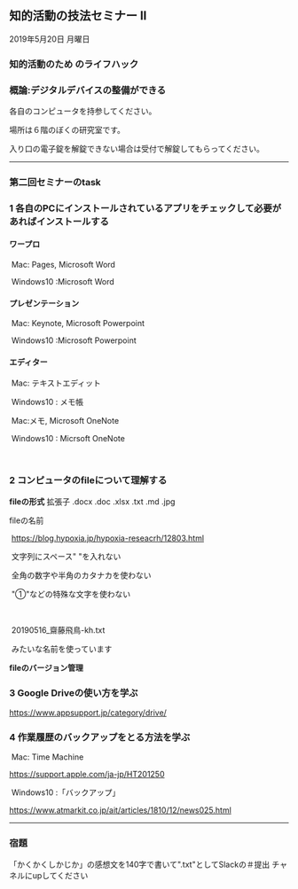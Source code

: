 ## 知的活動の技法セミナー II

2019年5月20日 月曜日



### 知的活動のため のライフハック

### 概論:デジタルデバイスの整備ができる



各自のコンピュータを持参してください。

場所は６階のぼくの研究室です。

入り口の電子錠を解錠できない場合は受付で解錠してもらってください。

---

### 第二回セミナーのtask

### 1 各自のPCにインストールされているアプリをチェックして必要があればインストールする

#### ワープロ

​	Mac: Pages, Microsoft Word

​	Windows10 :Microsoft Word

#### プレゼンテーション

​	Mac: Keynote, Microsoft Powerpoint

​	Windows10 :Microsoft Powerpoint

#### エディター

​	Mac: テキストエディット

​	Windows10 :	メモ帳



​	Mac:メモ, Microsoft OneNote

​	Windows10 : Micrsoft OneNote

​	

### 2 コンピュータのfileについて理解する

**fileの形式**
	拡張子
	.docx
	.doc
	.xlsx
	.txt
	.md
	.jpg	

fileの名前

​	https://blog.hypoxia.jp/hypoxia-reseacrh/12803.html

​	文字列にスペース" "を入れない

​	全角の数字や半角のカタナカを使わない

​	"①"などの特殊な文字を使わない

​	

​	20190516_齋藤飛鳥-kh.txt

​	みたいな名前を使っています



**fileのバージョン管理**



### 3 Google Driveの使い方を学ぶ

https://www.appsupport.jp/category/drive/

### 4 作業履歴のバックアップをとる方法を学ぶ

​	Mac: Time Machine

https://support.apple.com/ja-jp/HT201250

​	Windows10 :「バックアップ」

https://www.atmarkit.co.jp/ait/articles/1810/12/news025.html



---

### 宿題

「かくかくしかじか」の感想文を140字で書いて".txt"としてSlackの＃提出 チャネルにupしてください











​	





